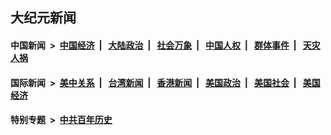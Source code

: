 ## 大纪元新闻

#### 中国新闻 &nbsp;>&nbsp; [中国经济](indexes/ncid283/README.md?03280045) &nbsp;| &nbsp; [大陆政治](indexes/ncid277/README.md?03280045) &nbsp;| &nbsp; [社会万象](indexes/ncid282/README.md?03280045) &nbsp;| &nbsp; [中国人权](indexes/ncid278/README.md?03280045) &nbsp;| &nbsp; [群体事件](indexes/ncid279/README.md?03280045) &nbsp;| &nbsp; [天灾人祸](indexes/ncid280/README.md?03280045)

#### 国际新闻 &nbsp;>&nbsp; [美中关系](indexes/nf1412576/README.md?03280045) &nbsp;| &nbsp; [台湾新闻](indexes/ncid1349361/README.md?03280045) &nbsp;| &nbsp; [香港新闻](indexes/ncid1349362/README.md?03280045) &nbsp;| &nbsp; [美国政治](indexes/ncid1078159/README.md?03280045) &nbsp;| &nbsp; [美国社会](indexes/ncid1078160/README.md?03280045) &nbsp;| &nbsp; [美国经济](indexes/ncid1078158/README.md?03280045)

#### 特别专题 &nbsp;>&nbsp; [中共百年历史](https://github.com/epoch-news/epoch-special/blob/master/README.md?03280045)  
